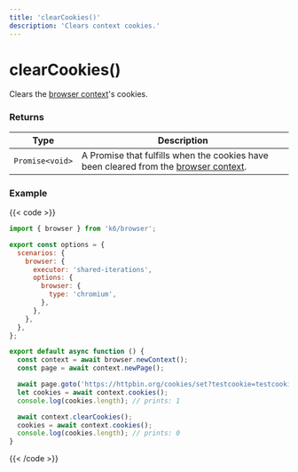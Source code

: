 ```yaml
---
title: 'clearCookies()'
description: 'Clears context cookies.'
---
```


# clearCookies()

Clears the [browser context](https://grafana.com/docs/k6/<K6_VERSION>/javascript-api/k6-browser/browsercontext)'s cookies.

### Returns

| Type            | Description                                                                                                                                                                            |
| --------------- | -------------------------------------------------------------------------------------------------------------------------------------------------------------------------------------- |
| `Promise<void>` | A Promise that fulfills when the cookies have been cleared from the [browser context](https://grafana.com/docs/k6/<K6_VERSION>/javascript-api/k6-browser/browsercontext). |

### Example

{{< code >}}

```javascript
import { browser } from 'k6/browser';

export const options = {
  scenarios: {
    browser: {
      executor: 'shared-iterations',
      options: {
        browser: {
          type: 'chromium',
        },
      },
    },
  },
};

export default async function () {
  const context = await browser.newContext();
  const page = await context.newPage();

  await page.goto('https://httpbin.org/cookies/set?testcookie=testcookievalue');
  let cookies = await context.cookies();
  console.log(cookies.length); // prints: 1

  await context.clearCookies();
  cookies = await context.cookies();
  console.log(cookies.length); // prints: 0
}
```

{{< /code >}}

